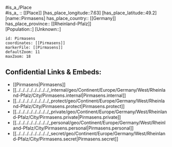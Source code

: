 ﻿---
location: [49.2,7.63] 
mapzoom: [7,12] 
mapmarker: city 
type: City
tags:
- geo/City


SpocWebEntityId: 33383
isDeleted: false
confidential: public

---
#is_a_/Place  
#is_a_ :: [[Place]] 
[has_place_longitude::7.63] 
[has_place_latitude::49.2] 
[name::Pirmasens] 
has_place_country:: [[Germany]]  
has_place_province:: [[Rheinland-Pfalz]]  
[Population::] 
[Unknown::] 


```leaflet
id: Pirmasens
coordinates: [[Pirmasens]] 
markerFile: [[Pirmasens]] 
defaultZoom: 11 
maxZoom: 18
```


## Confidential Links & Embeds: 
- [[Pirmasens|Pirmasens]]  
- [[../../../../../../../../_internal/geo/Continent/Europe/Germany/West/Rheinland-Pfalz/City/Pirmasens.internal|Pirmasens.internal]] 
- [[../../../../../../../../_protect/geo/Continent/Europe/Germany/West/Rheinland-Pfalz/City/Pirmasens.protect|Pirmasens.protect]] 
- [[../../../../../../../../_private/geo/Continent/Europe/Germany/West/Rheinland-Pfalz/City/Pirmasens.private|Pirmasens.private]] 
- [[../../../../../../../../_personal/geo/Continent/Europe/Germany/West/Rheinland-Pfalz/City/Pirmasens.personal|Pirmasens.personal]] 
- [[../../../../../../../../_secret/geo/Continent/Europe/Germany/West/Rheinland-Pfalz/City/Pirmasens.secret|Pirmasens.secret]] 
